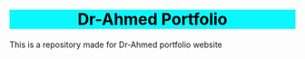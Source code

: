 <h1 style='background:#0BF7FE; color:black;'><center>Dr-Ahmed Portfolio</center></h1> 

This is a repository made for Dr-Ahmed portfolio website
